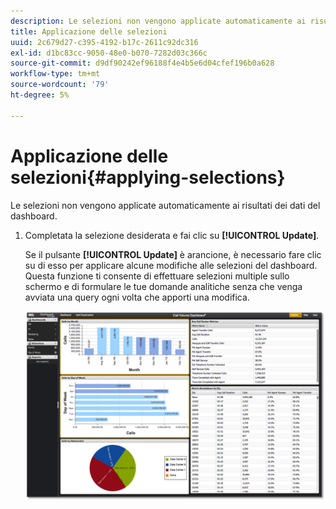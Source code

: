 ```yaml
---
description: Le selezioni non vengono applicate automaticamente ai risultati dei dati del dashboard.
title: Applicazione delle selezioni
uuid: 2c679d27-c395-4192-b17c-2611c92dc316
exl-id: d1bc83cc-9050-48e0-b070-7282d03c366c
source-git-commit: d9df90242ef96188f4e4b5e6d04cfef196b0a628
workflow-type: tm+mt
source-wordcount: '79'
ht-degree: 5%

---
```


# Applicazione delle selezioni{#applying-selections}

Le selezioni non vengono applicate automaticamente ai risultati dei dati del dashboard.

1. Completata la selezione desiderata e fai clic su **[!UICONTROL Update]**.

   Se il pulsante **[!UICONTROL Update]** è arancione, è necessario fare clic su di esso per applicare alcune modifiche alle selezioni del dashboard. Questa funzione ti consente di effettuare selezioni multiple sullo schermo e di formulare le tue domande analitiche senza che venga avviata una query ogni volta che apporti una modifica.

   ![](assets/selection_update.png)
